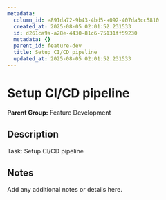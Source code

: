 ```yaml
---
metadata:
  column_id: e891da72-9b43-4bd5-a092-407da3cc5810
  created_at: 2025-08-05 02:01:52.231533
  id: d261ca9a-a28e-4430-81c6-75131ff59230
  metadata: {}
  parent_id: feature-dev
  title: Setup CI/CD pipeline
  updated_at: 2025-08-05 02:01:52.231533
---
```


# Setup CI/CD pipeline

**Parent Group:** Feature Development

## Description
Task: Setup CI/CD pipeline

## Notes
Add any additional notes or details here.